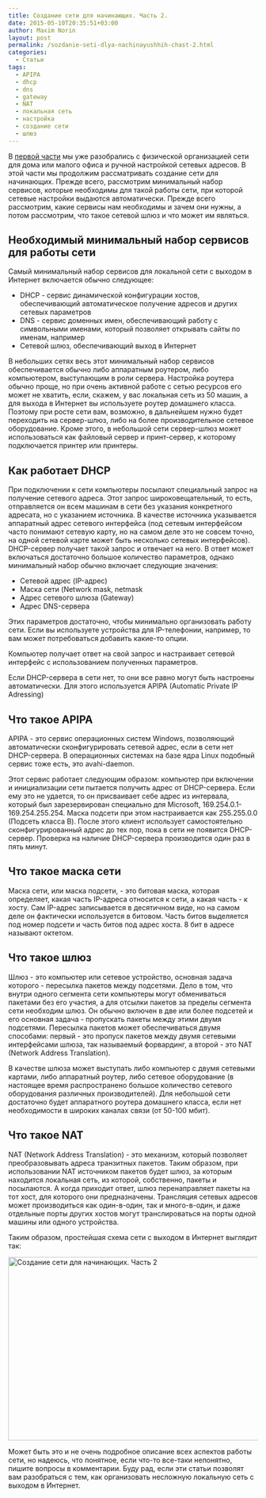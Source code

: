 ```yaml
---
title: Создание сети для начинающих. Часть 2.
date: 2015-05-10T20:35:51+03:00
author: Maxim Norin
layout: post
permalink: /sozdanie-seti-dlya-nachinayushhih-chast-2.html
categories:
  - Статьи
tags:
  - APIPA
  - dhcp
  - dns
  - gateway
  - NAT
  - локальная сеть
  - настройка
  - создание сети
  - шлюз
---
```

В <a href="/sozdanie-seti-dlya-nachinayushhih-chast-1.html">первой части</a> мы уже разобрались с физической организацией сети для дома или малого офиса и ручной настройкой сетевых адресов. В этой части мы продолжим рассматривать создание сети для начинающих. Прежде всего, рассмотрим минимальный набор сервисов, которые необходимы для такой работы сети, при которой сетевые настройки выдаются автоматически. Прежде всего рассмотрим, какие сервисы нам необходимы и зачем они нужны, а потом рассмотрим, что такое сетевой шлюз и что может им являться.
<!--more-->

## Необходимый минимальный набор сервисов для работы сети
Самый минимальный набор сервисов для локальной сети с выходом в Интернет включается обычно следующее:
- DHCP - сервис динамической конфигурации хостов, обеспечивающий автоматическое получение адресов и других сетевых параметров
- DNS - сервис доменных имен, обеспечивающий работу с символьными именами, который позволяет открывать сайты по именам, например
- Сетевой шлюз, обеспечивающий выход в Интернет

В небольших сетях весь этот минимальный набор сервисов обеспечивается обычно либо аппаратным роутером, либо компьютером, выступающим в роли сервера. Настройка роутера обычно проще, но при очень активной работе с сетью ресурсов его может не хватить, если, скажем, у вас локальная сеть из 50 машин, а для выхода в Интернет вы используете роутер домашнего класса. Поэтому при росте сети вам, возможно, в дальнейшем нужно будет переходить на сервер-шлюз, либо на более производительное сетевое оборудование. Кроме этого, в небольшой сети сервер-шлюз может использоваться как файловый сервер и принт-сервер, к которому подключается принтер или принтеры.

## Как работает DHCP
При подключении к сети компьютеры посылают специальный запрос на получение сетевого адреса. Этот запрос широковещательный, то есть, отправляется он всем машинам в сети без указания конкретного адресата, но с указанием источника. В качестве источника указывается аппаратный адрес сетевого интерфейса (под сетевым интерфейсом часто понимают сетевую карту, но на самом деле это не совсем точно, на одной сетевой карте может быть несколько сетевых интерфейсов). DHCP-сервер получает такой запрос и отвечает на него. В ответ может включаться достаточно большое количество параметров, однако минимальный набор обычно включает следующие значения:
- Сетевой адрес (IP-адрес)
- Маска сети (Network mask, netmask
- Адрес сетевого шлюза (Gateway)
- Адрес DNS-сервера

Этих параметров достаточно, чтобы минимально организовать работу сети. Если вы используете устройства для IP-телефонии, например, то вам может потребоваться добавить какие-то опции.

Компьютер получает ответ на свой запрос и настраивает сетевой интерфейс с использованием полученных параметров.

Если DHCP-сервера в сети нет, то они все равно могут быть настроены автоматически. Для этого используется APIPA (Automatic Private IP Adressing)

## Что такое APIPA
APIPA - это сервис операционных систем Windows, позволяющий автоматически сконфигурировать сетевой адрес, если в сети нет DHCP-сервера. В операционных системах на базе ядра Linux подобный сервис тоже есть, это avahi-daemon.

Этот сервис работает следующим образом: компьютер при включении и инициализации сети пытается получить адрес от DHCP-сервера. Если ему это не удается, то он присваивает себе адрес из интервала, который был зарезервирован специально для Microsoft, 169.254.0.1-169.254.255.254. Маска подсети при этом настраивается как 255.255.0.0 (Подсеть класса B). После этого клиент использует самостоятельно сконфигурированный адрес до тех пор, пока в сети не появится DHCP-сервер. Проверка на наличие DHCP-сервера производится один раз в пять минут.

## Что такое маска сети
Маска сети, или маска подсети, - это битовая маска, которая определяет, какая часть IP-адреса относится к сети, а какая часть - к хосту. Сам IP-адрес записывается в десятичном виде, но на самом деле он фактически используется в битовом. Часть битов выделяется под номер подсети и часть битов под адрес хоста. 8 бит в адресе называют октетом.

## Что такое шлюз
Шлюз - это компьютер или сетевое устройство, основная задача которого - пересылка пакетов между подсетями. Дело в том, что внутри одного сегмента сети компьютеры могут обмениваться пакетами без его участия, а для отсылки пакетов за пределы сегмента сети необходим шлюз. Он обычно включен в две или более подсетей и его основная задача - пропускать пакеты между этими двумя подсетями. Пересылка пакетов может обеспечиваться двумя способами: первый - это пропуск пакетов между двумя сетевыми интерфейсами шлюза, так называемый форвардинг, а второй - это NAT (Network Address Translation).

В качестве шлюза может выступать либо компьютер с двумя сетевыми картами, либо аппаратный роутер, либо сетевое оборудование (в настоящее время распространено большое количество сетевого оборудования различных производителей). Для небольшой сети достаточно будет аппаратного роутера домашнего класса, если нет необходимости в широких каналах связи (от 50-100 мбит).

## Что такое NAT
NAT (Network Address Translation) - это механизм, который позволяет преобразовывать адреса транзитных пакетов. Таким образом, при использовании NAT источником пакетов будет шлюз, за которым находится локальная сеть, из которой, собственно, пакеты и посылаются. А когда приходит ответ, шлюз перенаправляет пакеты на тот хост, для которого они предназначены. Трансляция сетевых адресов может производиться как один-в-один, так и много-в-один, и даже отдельные порты других хостов могут транслироваться на порты одной машины или одного устройства.

Таким образом, простейшая схема сети с выходом в Интернет выглядит так:

<img src="https://mnorin.com/wp-content/uploads/2015/05/network-gateway.png" alt="Создание сети для начинающих. Часть 2" width="685" height="370" />

Может быть это и не очень подробное описание всех аспектов работы сети, но надеюсь, что понятное, если что-то все-таки непонятно, пишите вопросы в комментарии. Буду рад, если эти статьи позволят вам разобраться с тем, как организовать несложную локальную сеть с выходом в Интернет.
